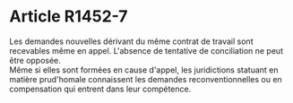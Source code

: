 # Article R1452-7

  
Les demandes nouvelles dérivant du même contrat de travail sont recevables même en appel. L'absence de tentative de conciliation ne peut être opposée.   
Même si elles sont formées en cause d'appel, les juridictions statuant en matière prud'homale connaissent les demandes reconventionnelles ou en compensation qui entrent dans leur compétence.